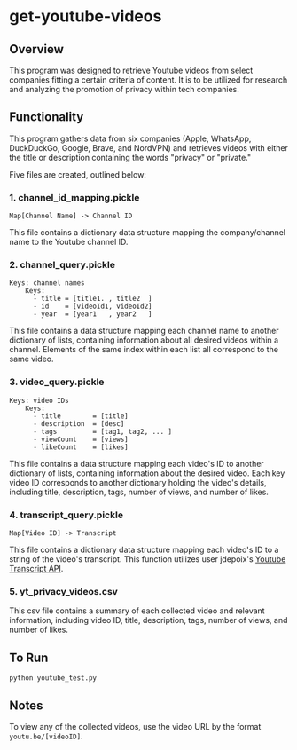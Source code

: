 # get-youtube-videos

## Overview
This program was designed to retrieve Youtube videos from select companies fitting a certain criteria of content. It is to be utilized for research and analyzing the promotion of privacy within tech companies.

## Functionality
This program gathers data from six companies (Apple, WhatsApp, DuckDuckGo, Google, Brave, and NordVPN) and retrieves videos with either the title or description containing the words "privacy" or "private."

Five files are created, outlined below:

### 1. channel_id_mapping.pickle

    Map[Channel Name] -> Channel ID

This file contains a dictionary data structure mapping the company/channel name to the Youtube channel ID.

### 2. channel_query.pickle

    Keys: channel names
        Keys: 
          - title = [title1. , title2  ]
          - id    = [videoId1, videoId2]
          - year  = [year1   , year2   ]
      
This file contains a data structure mapping each channel name to another dictionary of lists, containing information about all desired videos within a channel. Elements of the same index within each list all correspond to the same video.
      
### 3. video_query.pickle

    Keys: video IDs
        Keys: 
          - title        = [title]
          - description  = [desc]
          - tags         = [tag1, tag2, ... ]
          - viewCount    = [views]
          - likeCount    = [likes]
      
This file contains a data structure mapping each video's ID to another dictionary of lists, containing information about the desired video. Each key video ID corresponds to another dictionary holding the video's details, including title, description, tags, number of views, and number of likes.
      
### 4. transcript_query.pickle

    Map[Video ID] -> Transcript

This file contains a dictionary data structure mapping each video's ID to a string of the video's transcript. This function utilizes user jdepoix's [Youtube Transcript API](https://github.com/jdepoix/youtube-transcript-api).

### 5. yt_privacy_videos.csv

This csv file contains a summary of each collected video and relevant information, including video ID, title, description, tags, number of views, and number of likes.

## To Run
`python youtube_test.py`

## Notes
To view any of the collected videos, use the video URL by the format ```youtu.be/[videoID]```.
